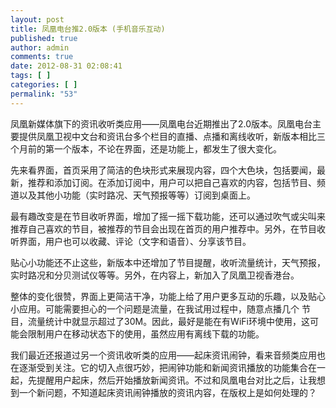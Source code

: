 ```yaml
---
layout: post
title: 凤凰电台推2.0版本 (手机音乐互动)
published: true
author: admin
comments: true
date: 2012-08-31 02:08:41
tags: [ ]
categories: [ ]
permalink: "53"
---
```

凤凰新媒体旗下的资讯收听类应用&mdash;&mdash;凤凰电台近期推出了2.0版本。凤凰电台主要提供凤凰卫视中文台和资讯台多个栏目的直播、点播和离线收听，新版本相比三个月前的第一个版本，不论在界面，还是功能上，都发生了很大变化。

先来看界面，首页采用了简洁的色块形式来展现内容，四个大色块，包括要闻，最新，推荐和添加订阅。在添加订阅中，用户可以把自己喜欢的内容，包括节目、频道以及其他小功能（实时路况、天气预报等等）订阅到桌面上。

最有趣改变是在节目收听界面，增加了摇一摇下载功能，还可以通过吹气或尖叫来推荐自己喜欢的节目，被推荐的节目会出现在首页的用户推荐中。另外，在节目收听界面，用户也可以收藏、评论（文字和语音）、分享该节目。

贴心小功能还不止这些，新版本中还增加了节目提醒，收听流量统计，天气预报，实时路况和分贝测试仪等等。另外，在内容上，新加入了凤凰卫视香港台。

整体的变化很赞，界面上更简洁干净，功能上给了用户更多互动的乐趣，以及贴心小应用。可能需要担心的一个问题是流量，在我试用过程中，随意点播几个 节目，流量统计中就显示超过了30M。因此，最好是能在有WiFi环境中使用，这可能会限制用户在移动状态下的使用，虽然应用有离线下载的功能。

我们最近还报道过另一个资讯收听类的应用&mdash;&mdash;起床资讯闹钟，看来音频类应用也在逐渐受到关注。它的切入点很巧妙，把闹钟功能和新闻资讯播放的功能集合在一起，先提醒用户起床，然后开始播放新闻资讯。不过和凤凰电台对比之后，让我想到一个新问题，不知道起床资讯闹钟播放的资讯内容，在版权上是如何处理的？




